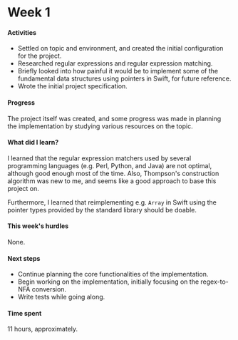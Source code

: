 # Week 1

#### Activities

- Settled on topic and environment, and created the initial configuration for the project.
- Researched regular expressions and regular expression matching.
- Briefly looked into how painful it would be to implement some of the fundamental data structures using pointers in Swift, for future reference.
- Wrote the initial project specification.


#### Progress

The project itself was created, and some progress was made in planning the implementation by studying various resources on the topic.


#### What did I learn?

I learned that the regular expression matchers used by several programming languages (e.g. Perl, Python, and Java) are not optimal, although good enough most of the time. Also, Thompson's construction algorithm was new to me, and seems like a good approach to base this project on.

Furthermore, I learned that reimplementing e.g. `Array` in Swift using the pointer types provided by the standard library should be doable.


#### This week's hurdles

None.


#### Next steps

- Continue planning the core functionalities of the implementation.
- Begin working on the implementation, initially focusing on the regex-to-NFA conversion.
- Write tests while going along.


#### Time spent

11 hours, approximately.
